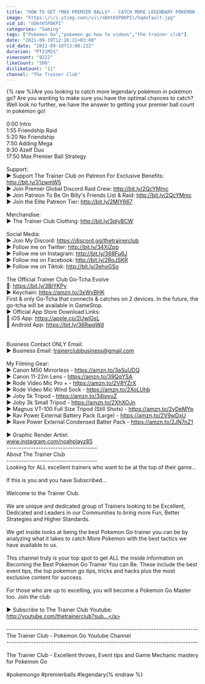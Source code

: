 ```yaml
---
title: "HOW TO GET *MAX PREMIER BALLS* - CATCH MORE LEGENDARY POKÉMON - RAID COUNTERS MATTER! | Pokémon GO"
image: "https:\/\/i.ytimg.com\/vi\/nDmt65P8KPI\/hqdefault.jpg"
vid_id: "nDmt65P8KPI"
categories: "Gaming"
tags: ["Pokemon Go","pokemon go how to videos","the trainer club"]
date: "2021-09-19T12:16:31+03:00"
vid_date: "2021-09-18T13:00:22Z"
duration: "PT21M2S"
viewcount: "9222"
likeCount: "500"
dislikeCount: "11"
channel: "The Trainer Club"
---
```

{% raw %}Are you looking to catch more legendary pokémon in pokémon go? Are you wanting to make sure you have the optimal chances to catch? Well look no further, we have the answer to getting your premier ball count in pokémon go! <br /><br />0:00 Intro<br />1:55 Friendship Raid<br />5:20 No Friendship<br />7:50 Adding Mega<br />9:30 Azelf Duo<br />17:50 Max Premier Ball Strategy<br /><br />Support:<br />► Support The Trainer Club on Patreon For Exclusive Benefits: <a rel="nofollow" target="blank" href="http://bit.ly/31zwmW5">http://bit.ly/31zwmW5</a><br />► Join Premier Global Discord Raid Crew: <a rel="nofollow" target="blank" href="http://bit.ly/2QcYMmc">http://bit.ly/2QcYMmc</a><br />► Join Patreon To Be On Billy's Friends List &amp; Raid: <a rel="nofollow" target="blank" href="http://bit.ly/2QcYMmc">http://bit.ly/2QcYMmc</a><br />► Join the Elite Patreon Tier: <a rel="nofollow" target="blank" href="http://bit.ly/2MIY667">http://bit.ly/2MIY667</a><br /><br />Merchandise: <br />► The Trainer Club Clothing: <a rel="nofollow" target="blank" href="http://bit.ly/3qIyBCW">http://bit.ly/3qIyBCW</a><br /><br />Social Media:<br />► Join My Discord: <a rel="nofollow" target="blank" href="https://discord.gg/thetrainerclub">https://discord.gg/thetrainerclub</a><br />► Follow me on Twitter: <a rel="nofollow" target="blank" href="http://bit.ly/34XjZpp">http://bit.ly/34XjZpp</a><br />► Follow me on Instagram: <a rel="nofollow" target="blank" href="http://bit.ly/368Fu6J">http://bit.ly/368Fu6J</a><br />► Follow me on Facebook: <a rel="nofollow" target="blank" href="http://bit.ly/2RoJSKR">http://bit.ly/2RoJSKR</a><br />► Follow me on Tiktok: <a rel="nofollow" target="blank" href="http://bit.ly/3ehoGSo">http://bit.ly/3ehoGSo</a><br /><br />The Official Trainer Club Go-Tcha Evolve  <br />     🛒: <a rel="nofollow" target="blank" href="https://bit.ly/3BiYKPy">https://bit.ly/3BiYKPy</a><br />     ► Keychain: <a rel="nofollow" target="blank" href="https://amzn.to/3xWvBHK">https://amzn.to/3xWvBHK</a><br />First &amp; only Go-Tcha that connects &amp; catches on 2 devices. In the future, the go-tcha will be available in GameStop. <br />   ► Official App Store Download Links: <br />   📲 iOS App: <a rel="nofollow" target="blank" href="https://apple.co/2UwIGsL">https://apple.co/2UwIGsL</a><br />   👾 Android App: <a rel="nofollow" target="blank" href="https://bit.ly/36RwqWd">https://bit.ly/36RwqWd</a><br /><br /><br />Business Contact ONLY Email:<br />► Business Email: trainerclubbusiness@gmail.com<br /><br />My Filming Gear: <br />► Canon M50 Mirrorless - <a rel="nofollow" target="blank" href="https://amzn.to/3aSuUDQ">https://amzn.to/3aSuUDQ</a><br />► Canon 11-22m Lens - <a rel="nofollow" target="blank" href="https://amzn.to/39QqYSA">https://amzn.to/39QqYSA</a><br />► Rode Video Mic Pro + - <a rel="nofollow" target="blank" href="https://amzn.to/2V8YZrX">https://amzn.to/2V8YZrX</a><br />► Rode Video Mic Wind Sock - <a rel="nofollow" target="blank" href="https://amzn.to/2XoLUhb">https://amzn.to/2XoLUhb</a><br />► Joby 5k Tripod - <a rel="nofollow" target="blank" href="https://amzn.to/34ioyuZ">https://amzn.to/34ioyuZ</a><br />► Joby 3k Small Tripod - <a rel="nofollow" target="blank" href="https://amzn.to/2XhXOJn">https://amzn.to/2XhXOJn</a><br />► Magnus VT-100 Full Size Tripod (Still Shots) - <a rel="nofollow" target="blank" href="https://amzn.to/2yDeMYp">https://amzn.to/2yDeMYp</a><br />► Rav Power External Battery Pack (Large) - <a rel="nofollow" target="blank" href="https://amzn.to/2V9wDxU">https://amzn.to/2V9wDxU</a><br />► Rave Power External Condensed Batter Pack - <a rel="nofollow" target="blank" href="https://amzn.to/2JN7nZ1">https://amzn.to/2JN7nZ1</a><br /><br />► Graphic Render Artist: <br />www.instagram.com/noahplayz85<br />-------------------------------------<br />About The Trainer Club<br />-------------------------------------<br />Looking for ALL excellent trainers who want to be at the top of their game...<br /><br />If this is you and you have Subscribed...<br /><br />Welcome to the Trainer Club. <br /><br />We are unique and dedicated group of Trainers looking to be Excellent, Dedicated and Leaders in our Communities to bring more Fun, Better Strategies and Higher Standards. <br /><br />We get inside looks at being the best Pokemon Go trainer you can be by analyzing what it takes to catch More Pokemon with the best tactics we have available to us. <br /><br />This channel truly is your top spot to get ALL the inside information on Becoming the Best Pokemon Go Trainer You can Be. These include the best event tips, the top pokemon go tips, tricks and hacks plus the most exclusive content for success.<br /><br />For those who are up to excelling, you will become a Pokemon Go Master too. Join the club<br /><br />► Subscribe to The Trainer Club Youtube: <a rel="nofollow" target="blank" href="http://youtube.com/thetrainerclub?sub...">http://youtube.com/thetrainerclub?sub...</a><br /><br />------------------------------------------------------------------------------<br />The Trainer Club - Pokemon Go Youtube Channel<br />------------------------------------------------------------------------------<br /><br />The Trainer Club - Excellent throws, Event tips and Game Mechanic mastery for Pokemon Go<br /><br />#pokemongo #premierballs #legendary{% endraw %}
